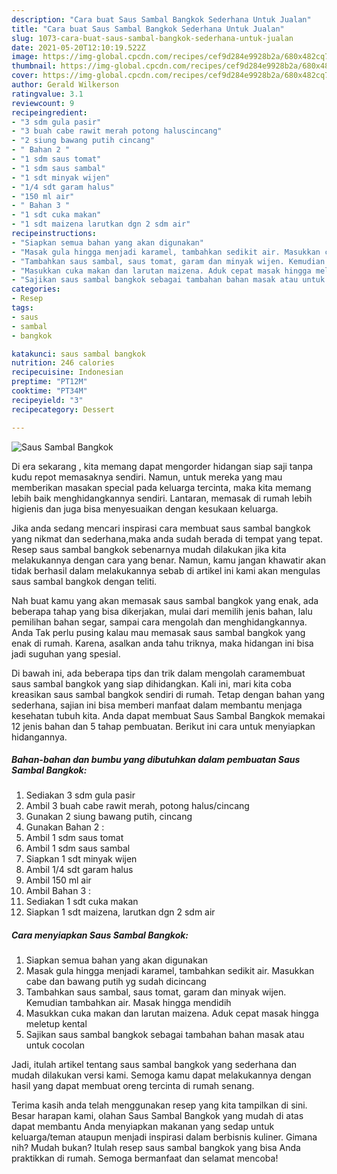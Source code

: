 ```yaml
---
description: "Cara buat Saus Sambal Bangkok Sederhana Untuk Jualan"
title: "Cara buat Saus Sambal Bangkok Sederhana Untuk Jualan"
slug: 1073-cara-buat-saus-sambal-bangkok-sederhana-untuk-jualan
date: 2021-05-20T12:10:19.522Z
image: https://img-global.cpcdn.com/recipes/cef9d284e9928b2a/680x482cq70/saus-sambal-bangkok-foto-resep-utama.jpg
thumbnail: https://img-global.cpcdn.com/recipes/cef9d284e9928b2a/680x482cq70/saus-sambal-bangkok-foto-resep-utama.jpg
cover: https://img-global.cpcdn.com/recipes/cef9d284e9928b2a/680x482cq70/saus-sambal-bangkok-foto-resep-utama.jpg
author: Gerald Wilkerson
ratingvalue: 3.1
reviewcount: 9
recipeingredient:
- "3 sdm gula pasir"
- "3 buah cabe rawit merah potong haluscincang"
- "2 siung bawang putih cincang"
- " Bahan 2 "
- "1 sdm saus tomat"
- "1 sdm saus sambal"
- "1 sdt minyak wijen"
- "1/4 sdt garam halus"
- "150 ml air"
- " Bahan 3 "
- "1 sdt cuka makan"
- "1 sdt maizena larutkan dgn 2 sdm air"
recipeinstructions:
- "Siapkan semua bahan yang akan digunakan"
- "Masak gula hingga menjadi karamel, tambahkan sedikit air. Masukkan cabe dan bawang putih yg sudah dicincang"
- "Tambahkan saus sambal, saus tomat, garam dan minyak wijen. Kemudian tambahkan air. Masak hingga mendidih"
- "Masukkan cuka makan dan larutan maizena. Aduk cepat masak hingga meletup kental"
- "Sajikan saus sambal bangkok sebagai tambahan bahan masak atau untuk cocolan"
categories:
- Resep
tags:
- saus
- sambal
- bangkok

katakunci: saus sambal bangkok 
nutrition: 246 calories
recipecuisine: Indonesian
preptime: "PT12M"
cooktime: "PT34M"
recipeyield: "3"
recipecategory: Dessert

---
```



![Saus Sambal Bangkok](https://img-global.cpcdn.com/recipes/cef9d284e9928b2a/680x482cq70/saus-sambal-bangkok-foto-resep-utama.jpg)

Di era  sekarang , kita memang dapat mengorder hidangan siap saji tanpa kudu repot memasaknya sendiri. Namun, untuk mereka yang mau memberikan masakan special pada keluarga tercinta, maka kita memang lebih baik menghidangkannya sendiri. Lantaran, memasak di rumah lebih higienis dan juga bisa menyesuaikan dengan kesukaan keluarga.

Jika anda sedang mencari inspirasi cara membuat saus sambal bangkok yang nikmat dan sederhana,maka anda sudah berada di tempat yang tepat. Resep saus sambal bangkok  sebenarnya mudah dilakukan jika kita melakukannya dengan cara yang benar. Namun, kamu jangan khawatir akan tidak berhasil dalam melakukannya 
sebab di artikel ini kami akan mengulas saus sambal bangkok dengan teliti.  



Nah buat kamu yang akan memasak saus sambal bangkok yang enak, ada beberapa tahap yang bisa dikerjakan, mulai dari memilih jenis bahan, lalu pemilihan bahan segar, sampai cara mengolah dan menghidangkannya. Anda Tak perlu pusing kalau mau memasak saus sambal bangkok yang enak di rumah. Karena, asalkan anda  tahu triknya, maka hidangan ini bisa jadi suguhan yang spesial.

Di bawah ini, ada beberapa tips dan trik dalam mengolah caramembuat saus sambal bangkok yang siap dihidangkan. Kali ini, mari kita coba kreasikan saus sambal bangkok sendiri di rumah. Tetap dengan bahan yang sederhana, sajian ini bisa memberi manfaat dalam membantu menjaga kesehatan tubuh kita. Anda dapat membuat Saus Sambal Bangkok memakai 12 jenis bahan dan 5 tahap pembuatan. Berikut ini cara untuk menyiapkan hidangannya.

<!--inarticleads1-->

##### Bahan-bahan dan bumbu yang dibutuhkan dalam pembuatan Saus Sambal Bangkok:

1. Sediakan 3 sdm gula pasir
1. Ambil 3 buah cabe rawit merah, potong halus/cincang
1. Gunakan 2 siung bawang putih, cincang
1. Gunakan  Bahan 2 :
1. Ambil 1 sdm saus tomat
1. Ambil 1 sdm saus sambal
1. Siapkan 1 sdt minyak wijen
1. Ambil 1/4 sdt garam halus
1. Ambil 150 ml air
1. Ambil  Bahan 3 :
1. Sediakan 1 sdt cuka makan
1. Siapkan 1 sdt maizena, larutkan dgn 2 sdm air




<!--inarticleads2-->

##### Cara menyiapkan Saus Sambal Bangkok:

1. Siapkan semua bahan yang akan digunakan
1. Masak gula hingga menjadi karamel, tambahkan sedikit air. Masukkan cabe dan bawang putih yg sudah dicincang
1. Tambahkan saus sambal, saus tomat, garam dan minyak wijen. Kemudian tambahkan air. Masak hingga mendidih
1. Masukkan cuka makan dan larutan maizena. Aduk cepat masak hingga meletup kental
1. Sajikan saus sambal bangkok sebagai tambahan bahan masak atau untuk cocolan




Jadi, itulah artikel tentang  saus sambal bangkok  yang sederhana dan mudah dilakukan versi kami. Semoga kamu dapat melakukannya dengan hasil yang dapat membuat oreng tercinta di rumah senang. 

Terima kasih anda telah menggunakan resep yang kita tampilkan di sini. Besar harapan kami, olahan  Saus Sambal Bangkok yang mudah di atas dapat membantu Anda menyiapkan makanan yang sedap untuk keluarga/teman ataupun menjadi inspirasi dalam berbisnis kuliner. Gimana nih? Mudah bukan? Itulah resep saus sambal bangkok yang bisa Anda praktikkan di rumah. Semoga bermanfaat dan selamat mencoba!

